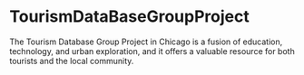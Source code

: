 # TourismDataBaseGroupProject
The Tourism Database Group Project in Chicago is a fusion of education, technology, and urban exploration, and it offers a valuable resource for both tourists and the local community.
